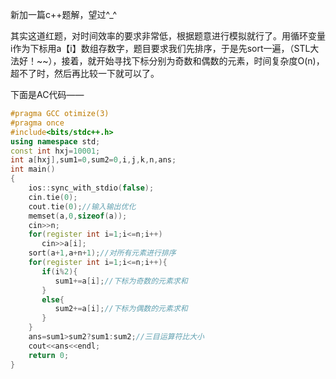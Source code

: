 新加一篇c++题解，望过^_^

其实这道红题，对时间效率的要求非常低，根据题意进行模拟就行了。用循环变量i作为下标用a【i】数组存数字，题目要求我们先排序，于是先sort一遍，（STL大法好！~~），接着，就开始寻找下标分别为奇数和偶数的元素，时间复杂度O(n)，超不了时，然后再比较一下就可以了。

下面是AC代码——

```cpp
#pragma GCC otimize(3)
#pragma once
#include<bits/stdc++.h>
using namespace std;
const int hxj=10001;
int a[hxj],sum1=0,sum2=0,i,j,k,n,ans;
int main()
{
	ios::sync_with_stdio(false);
    cin.tie(0);
    cout.tie(0);//输入输出优化
    memset(a,0,sizeof(a));
	cin>>n;
	for(register int i=1;i<=n;i++)
	   cin>>a[i];
	sort(a+1,a+n+1);//对所有元素进行排序
	for(register int i=1;i<=n;i++){
	   if(i%2){
	      sum1+=a[i];//下标为奇数的元素求和
	   }
	   else{
	      sum2+=a[i];//下标为偶数的元素求和
	   }
	}
    ans=sum1>sum2?sum1:sum2;//三目运算符比大小
    cout<<ans<<endl;
	return 0; 
}
```